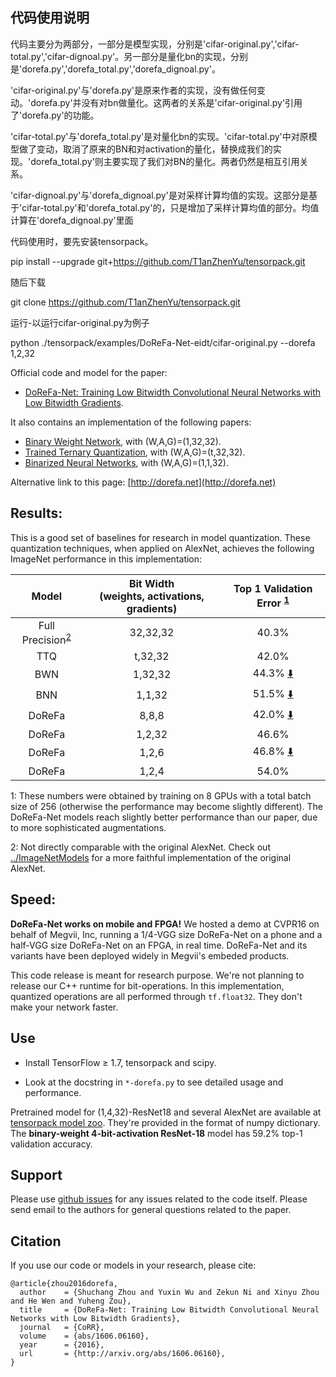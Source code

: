 
## 代码使用说明
代码主要分为两部分，一部分是模型实现，分别是'cifar-original.py','cifar-total.py','cifar-dignoal.py'。另一部分是量化bn的实现，分别是'dorefa.py','dorefa_total.py','dorefa_dignoal.py'。

'cifar-original.py'与'dorefa.py'是原来作者的实现，没有做任何变动。'dorefa.py'并没有对bn做量化。这两者的关系是'cifar-original.py'引用了'dorefa.py'的功能。

'cifar-total.py'与'dorefa_total.py'是对量化bn的实现。'cifar-total.py'中对原模型做了变动，取消了原来的BN和对activation的量化，替换成我们的实现。'dorefa_total.py'则主要实现了我们对BN的量化。两者仍然是相互引用关系。

'cifar-dignoal.py'与'dorefa_dignoal.py'是对采样计算均值的实现。这部分是基于'cifar-total.py'和'dorefa_total.py'的，只是增加了采样计算均值的部分。均值计算在'dorefa_dignoal.py'里面

代码使用时，要先安装tensorpack。

pip install --upgrade git+https://github.com/T1anZhenYu/tensorpack.git 

随后下载

git clone https://github.com/T1anZhenYu/tensorpack.git

运行-以运行cifar-original.py为例子

python ./tensorpack/examples/DoReFa-Net-eidt/cifar-original.py --dorefa 1,2,32



Official code and model for the paper:
+ [DoReFa-Net: Training Low Bitwidth Convolutional Neural Networks with Low Bitwidth Gradients](http://arxiv.org/abs/1606.06160).

It also contains an implementation of the following papers:
+ [Binary Weight Network](https://arxiv.org/abs/1511.00363), with (W,A,G)=(1,32,32).
+ [Trained Ternary Quantization](https://arxiv.org/abs/1612.01064), with (W,A,G)=(t,32,32).
+ [Binarized Neural Networks](https://arxiv.org/abs/1602.02830), with (W,A,G)=(1,1,32).

Alternative link to this page: [http://dorefa.net](http://dorefa.net)

## Results:
This is a good set of baselines for research in model quantization.
These quantization techniques, when applied on AlexNet, achieves the following ImageNet performance in this implementation:

| Model                              | Bit Width <br/> (weights, activations, gradients) | Top 1 Validation Error <sup>[1](#ft1)</sup>                                      |
|:----------------------------------:|:-------------------------------------------------:|:--------------------------------------------------------------------------------:|
| Full Precision<sup>[2](#ft2)</sup> | 32,32,32                                          | 40.3%                                                                            |
| TTQ                                | t,32,32                                           | 42.0%                                                                            |
| BWN                                | 1,32,32                                           | 44.3% [:arrow_down:](http://models.tensorpack.com/DoReFa-Net/AlexNet-1,32,32.npz) |
| BNN                                | 1,1,32                                            | 51.5% [:arrow_down:](http://models.tensorpack.com/DoReFa-Net/AlexNet-1,1,32.npz) |
| DoReFa                             | 8,8,8                                             | 42.0% [:arrow_down:](http://models.tensorpack.com/DoReFa-Net/AlexNet-8,8,8.npz)  |
| DoReFa                             | 1,2,32                                            | 46.6%                                                                            |
| DoReFa                             | 1,2,6                                             | 46.8% [:arrow_down:](http://models.tensorpack.com/DoReFa-Net/AlexNet-1,2,6.npz)  |
| DoReFa                             | 1,2,4                                             | 54.0%                                                                            |

 <a id="ft1">1</a>: These numbers were obtained by training on 8 GPUs with a total batch size of 256 (otherwise the performance may become slightly different).
The DoReFa-Net models reach slightly better performance than our paper, due to
more sophisticated augmentations.

 <a id="ft2">2</a>: Not directly comparable with the original AlexNet. Check out
 [../ImageNetModels](../ImageNetModels) for a more faithful implementation of the original AlexNet.

## Speed:
__DoReFa-Net works on mobile and FPGA!__
We hosted a demo at CVPR16 on behalf of Megvii, Inc, running a 1/4-VGG size DoReFa-Net on a phone and a half-VGG size DoReFa-Net on an FPGA, in real time.
DoReFa-Net and its variants have been deployed widely in Megvii's embeded products.

This code release is meant for research purpose. We're not planning to release our C++ runtime for bit-operations.
In this implementation, quantized operations are all performed through `tf.float32`. They don't make your network faster.

## Use

+ Install TensorFlow ≥ 1.7, tensorpack and scipy.

+ Look at the docstring in `*-dorefa.py` to see detailed usage and performance.

Pretrained model for (1,4,32)-ResNet18 and several AlexNet are available at
[tensorpack model zoo](http://models.tensorpack.com/DoReFa-Net/).
They're provided in the format of numpy dictionary.
The __binary-weight 4-bit-activation ResNet-18__ model has 59.2% top-1 validation accuracy.


## Support

Please use [github issues](https://github.com/tensorpack/tensorpack/issues) for any issues related to the code itself.
Please send email to the authors for general questions related to the paper.

## Citation

If you use our code or models in your research, please cite:
```
@article{zhou2016dorefa,
  author    = {Shuchang Zhou and Yuxin Wu and Zekun Ni and Xinyu Zhou and He Wen and Yuheng Zou},
  title     = {DoReFa-Net: Training Low Bitwidth Convolutional Neural Networks with Low Bitwidth Gradients},
  journal   = {CoRR},
  volume    = {abs/1606.06160},
  year      = {2016},
  url       = {http://arxiv.org/abs/1606.06160},
}
```
